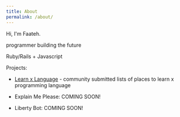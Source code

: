 ```yaml
---
title: About
permalink: /about/
---
```


Hi, I'm Faateh.

programmer building the future

Ruby/Rails + Javascript

Projects:

- [Learn x Language](http://www.learnxlanguage.com/) - community submitted lists of places to learn x programming language

- Explain Me Please: COMING SOON!

- Liberty Bot: COMING SOON!


